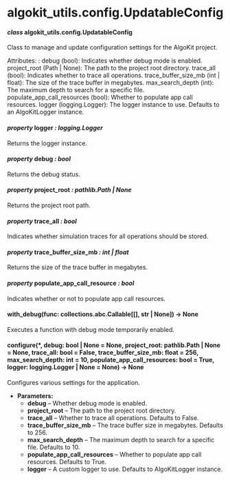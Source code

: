 # algokit_utils.config.UpdatableConfig

#### *class* algokit_utils.config.UpdatableConfig

Class to manage and update configuration settings for the AlgoKit project.

Attributes:
: debug (bool): Indicates whether debug mode is enabled.
  project_root (Path | None): The path to the project root directory.
  trace_all (bool): Indicates whether to trace all operations.
  trace_buffer_size_mb (int | float): The size of the trace buffer in megabytes.
  max_search_depth (int): The maximum depth to search for a specific file.
  populate_app_call_resources (bool): Whether to populate app call resources.
  logger (logging.Logger): The logger instance to use. Defaults to an AlgoKitLogger instance.

#### *property* logger *: logging.Logger*

Returns the logger instance.

#### *property* debug *: bool*

Returns the debug status.

#### *property* project_root *: pathlib.Path | None*

Returns the project root path.

#### *property* trace_all *: bool*

Indicates whether simulation traces for all operations should be stored.

#### *property* trace_buffer_size_mb *: int | float*

Returns the size of the trace buffer in megabytes.

#### *property* populate_app_call_resource *: bool*

Indicates whether or not to populate app call resources.

#### with_debug(func: collections.abc.Callable[[], str | None]) → None

Executes a function with debug mode temporarily enabled.

#### configure(\*, debug: bool | None = None, project_root: pathlib.Path | None = None, trace_all: bool = False, trace_buffer_size_mb: float = 256, max_search_depth: int = 10, populate_app_call_resources: bool = True, logger: logging.Logger | None = None) → None

Configures various settings for the application.

* **Parameters:**
  * **debug** – Whether debug mode is enabled.
  * **project_root** – The path to the project root directory.
  * **trace_all** – Whether to trace all operations. Defaults to False.
  * **trace_buffer_size_mb** – The trace buffer size in megabytes. Defaults to 256.
  * **max_search_depth** – The maximum depth to search for a specific file. Defaults to 10.
  * **populate_app_call_resources** – Whether to populate app call resources. Defaults to True.
  * **logger** – A custom logger to use. Defaults to AlgoKitLogger instance.
